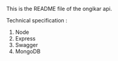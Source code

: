 This is the README file of the ongikar api.

Technical specification : 

1. Node
2. Express
3. Swagger
4. MongoDB


